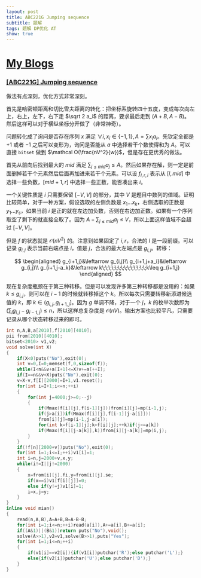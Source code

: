 ```yaml
---
layout: post
title: ABC221G Jumping sequence
subtitle: 题解
tags: 题解 DP优化 AT
show: true
---
```


# [My Blogs](https://www.cnblogs.com/WrongAnswer90/p/18399404)

### [[ABC221G] Jumping sequence](https://www.luogu.com.cn/problem/AT_abc221_g)

做法有点深刻，优化方式非常深刻。

首先是哈密顿距离和切比雪夫距离的转化：把坐标系旋转四十五度，变成每次向左上，右上，左下，右下走 $\sqrt 2 a_i$ 的距离，要求最后走到 $(A+B,A-B)$。然后这样可以对于横纵坐标分开做了（非常神奇）。

问题转化成了询问是否存在序列 $x$ 满足 $\forall i,x_i\in\{-1,1\},A=\sum x_ia_i$。先钦定全都是 $+1$ 或者 $-1$ 之后可以变形为，询问是否能从 $a$ 中选择若干个数使得和为 $A$。可以直接 `bitset` 做到 $\mathcal O(\frac{nV^2}{w})$，但是存在更优秀的做法。

首先从前向后找到最大的 $mid$ 满足 $\sum_{j\leq mid}a_j\leq A$。然后如果存在解，则一定是前面删掉若干个元素然后后面再加进来若干个元素。可以设 $f_{l,r,i}$ 表示从 $[l,mid]$ 中选择一些负数，$[mid+1,r]$ 中选择一些正数，能否凑出来 $i$。

一个关键性质是 $i$ 只需要保留 $[-V,V]$ 的部分，其中 $V$ 是题目中数列的值域。证明比较简单，对于一种方案，假设选取的左侧负数是 $x_1\dots x_k$，右侧选取的正数是 $y_1\dots y_s$，如果当前 $i$ 是正的就在左边加负数，否则在右边加正数。如果有一个序列取空了剩下的就直接全取了。因为 $A-\sum_{j\leq mid}a_j\leq V$，所以上面这样值域不会超过 $[-V,V]$。

但是 $f$ 的状态就是 $\mathcal O(nV^2)$ 的。注意到如果固定了 $i,r$，合法的 $l$ 是一段前缀。可以记录 $g_{i,j}$ 表示当前右端点是 $i$，值是 $j$，合法的最大左端点是 $g_{i,j}$。转移：

$$
\begin{aligned}
g_{i+1,j}&\leftarrow g_{i,j}\\
g_{i+1,j+a_i}&\leftarrow g_{i,j}\\
g_{i+1,j-a_k}&\leftarrow k\;\;\;\;\;\;\;\;\;\;\;\;\;\;k\leq g_{i+1,j}
\end{aligned}
$$

现在复杂度瓶颈在于第三种转移。但是可以发现许多第三种转移都是没用的：如果 $k\leq g_{i,j}$，则可以在 $i-1$ 的时候就转移掉这个 $k$。所以每次只需要转移新添进候选值的 $k$，即 $k\in(g_{i,j},g_{i+1,j}]$。因为 $g$ 单调不降，对于一个 $j$，$k$ 的枚举次数即为 $(\sum_{i}g_{i,j}-g_{i-1,j})\leq n$，所以这样总复杂度是 $\mathcal O(nV)$。输出方案也比较平凡，只需要记录从哪个状态转移过来的即可。

```cpp
int n,A,B,a[2010],f[2010][4010];
pii from[2010][4010];
bitset<2010> v1,v2;
void solve(int X)
{
    if(X<0)puts("No"),exit(0);
    int v=0,I=0;memset(f,0,sizeof(f));
    while(I<n&&v+a[I+1]<=X)v+=a[++I];
    if(I==n&&v<X)puts("No"),exit(0);
    v=X-v,f[I][2000]=I+1,v1.reset();
    for(int i=I+1;i<=n;++i)
    {
        for(int j=4000;j>=0;--j)
        {
            if(Mmax(f[i][j],f[i-1][j]))from[i][j]=mp(i-1,j);
            if(j>a[i])if(Mmax(f[i][j],f[i-1][j-a[i]]))
            from[i][j]=mp(i-1,j-a[i]);
            for(int k=f[i-1][j];k<f[i][j];++k)if(j>=a[k])
            if(Mmax(f[i][j-a[k]],k))from[i][j-a[k]]=mp(i,j);
        }
    }
    if(!f[n][2000+v])puts("No"),exit(0);
    for(int i=1;i<=I;++i)v1[i]=1;
    int i=n,j=2000+v,x,y;
    while(i!=I||j!=2000)
    {
        x=from[i][j].fi,y=from[i][j].se;
        if(x==i)v1[f[i][j]]=0;
        else if(y!=j)v1[i]=1;
        i=x,j=y;
    }
}
inline void mian()
{
    read(n,A,B),A=A+B,B=A-B-B;
    for(int i=1;i<=n;++i)read(a[i]),A+=a[i],B+=a[i];
    if((A&1)||(B&1))return puts("No"),void();
    solve(A>>1),v2=v1,solve(B>>1),puts("Yes");
    for(int i=1;i<=n;++i)
    {
        if(v1[i]==v2[i]){if(v1[i])putchar('R');else putchar('L');}
        else{if(v2[i])putchar('U');else putchar('D');}
    }
}
```